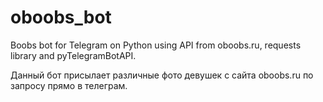 # oboobs_bot
Boobs bot for Telegram on Python using API from oboobs.ru, requests library and pyTelegramBotAPI.

Данный бот присылает различные фото девушек с сайта oboobs.ru по запросу прямо в телеграм.
